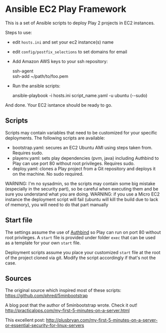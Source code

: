 # Ansible EC2 Play Framework

This is a set of Ansible scripts to deploy Play 2 projects in EC2 instances.

Steps to use:

* edit `hosts.ini` and set your ec2 instance(s) name
* edit `config/postfix_selections` to set domains for email 
* Add Amazon AWS keys to your ssh repository:
 
    ssh-agent    
    ssh-add ~/path/to/foo.pem

* Run the ansible scripts:

    ansible-playbook -i hosts.ini script_name.yaml -u ubuntu (--sudo)

And done. Your EC2 isntance should be ready to go.

## Scripts

Scripts may contain variables that need to be customized for your specific deployments. The following scripts are available:

* bootstrap.yaml: secures an EC2 Ubuntu AMI using steps taken from. Requires sudo.
* playenv.yaml: sets play dependencies (pvm, java) including Authbind to Play can use port 80 without root privileges. Requires sudo.
* deploy.yaml: clones a Play project from a Git repository and deploys it on the machine. No sudo required.


WARNING: I'm no sysadmin, so the scripts may contain some big mistake (especially in the security part), so be careful when executing them and be sure you understand what you are doing.
WARNING: if you use a Micro EC2 instance the deployment script will fail (ubuntu will kill the build due to lack of memory), you will need to do that part manually



## Start file

The settings assume the use of [Authbind](http://en.wikipedia.org/wiki/Authbind) so Play can run on port 80 without root privileges. A `start` file is provided under folder `exec` that can be used as a template for your own `start` file.

Deployment scripts assume you place your customized `start` file at the root of the project cloned via git. Modify the script accordingly if that's not the case.

## Sources


The original source which inspired most of these scripts: https://github.com/phred/5minbootstrap

A blog post that the author of 5minbootstrap wrote. Check it out! http://practicalops.com/my-first-5-minutes-on-a-server.html

This excellent post: http://plusbryan.com/my-first-5-minutes-on-a-server-or-essential-security-for-linux-servers
